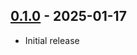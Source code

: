 ## [0.1.0] - 2025-01-17

- Initial release

[0.1.0]: https://github.com/wenxuanjun/oib/releases/tag/v0.1.0
